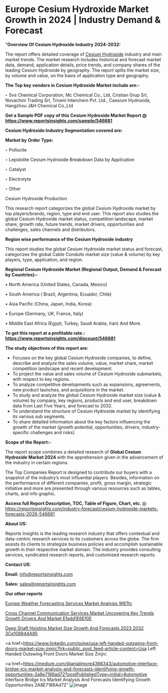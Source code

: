 # Europe Cesium Hydroxide Market Growth in 2024 | Industry Demand & Forecast

"<strong>Overview Of Cesium Hydroxide Industry 2024-2032:</strong>

The report offers detailed coverage of <a href=https://www.reportsinsights.com/sample/546681>Cesium Hydroxide</a> industry and main market trends. The market research includes historical and forecast market data, demand, application details, price trends, and company shares of the leading Cesium Hydroxide by geography. The report splits the market size, by volume and value, on the basis of application type and geography.

<strong>The Top key vendors in Cesium Hydroxide Market include are:- </strong>

‣ Svs Chemical Corporation, Mc Chemical Co., Ltd, Cristian Grup Srl, Novachim Trading Srl, Triveni Interchem Pvt. Ltd., Caesium Hydroxide, Hangzhou J&H Chemical Co.,Ltd

<strong>Get a Sample PDF copy of this Cesium Hydroxide Market Report </strong><strong>@ <a href=https://www.reportsinsights.com/sample/546681 style=color:#0000ff;>https://www.reportsinsights.com/sample/546681</a> </strong>

<strong>Cesium Hydroxide Industry Segmentation covered are:</strong>

<strong>Market by Order Type: </strong>


‣ Pollucite

‣ Lepidolite
Cesium Hydroxide Breakdown Data by Application

‣ Catalyst

‣ Electrolyte

‣ Other

Cesium Hydroxide Production

This research report categorizes the global Cesium Hydroxide market by top players/brands, region, type and end user. This report also studies the global Cesium Hydroxide market status, competition landscape, market share, growth rate, future trends, market drivers, opportunities and challenges, sales channels and distributors.

<strong>Region wise performance of the Cesium Hydroxide industry</strong><strong> </strong>

This report studies the global Cesium Hydroxide market status and forecast, categorizes the global Cable Conduits market size (value &amp; volume) by key players, type, application, and region. 

<strong>Regional Cesium Hydroxide Market (Regional Output, Demand &amp; Forecast by Countries):-</strong>

• North America (United States, Canada, Mexico)

• South America ( Brazil, Argentina, Ecuador, Chile)

• Asia Pacific (China, Japan, India, Korea)

• Europe (Germany, UK, France, Italy)

• Middle East Africa (Egypt, Turkey, Saudi Arabia, Iran) And More.

<strong>To get this report at a profitable rate.: <a href=https://www.reportsinsights.com/discount/546681 style=color:#0000ff;>https://www.reportsinsights.com/discount/546681</a></strong>

<strong>The study objectives of this report are:</strong>
<ul>
  <li>Focuses on the key global Cesium Hydroxide companies, to define, describe and analyze the sales volume, value, market share, market competition landscape and recent development.</li>
  <li>To project the value and sales volume of Cesium Hydroxide submarkets, with respect to key regions.</li>
  <li>To analyze competitive developments such as expansions, agreements, new product launches, and acquisitions in the market.</li>
  <li>To study and analyze the global Cesium Hydroxide market size (value &amp; volume) by company, key regions, products and end user, breakdown data from Last Five Years, and forecast to 2032.</li>
  <li>To understand the structure of Cesium Hydroxide market by identifying its various sub segments.</li>
  <li>To share detailed information about the key factors influencing the growth of the market (growth potential, opportunities, drivers, industry-specific challenges and risks).</li>
</ul>
<strong>Scope of the Report:-</strong><strong> </strong>

The report scope combines a detailed research of <strong>Global Cesium Hydroxide Market 2024 </strong>with the apprehension given in the advancement of the industry in certain regions.

The Top Companies Report is designed to contribute our buyers with a snapshot of the industry’s most influential players. Besides, information on the performance of different companies, profit, gross margin, strategic initiative and more are presented through various resources such as tables, charts, and info graphic.

<strong>Access full Report Description, TOC, Table of Figure, Chart, etc. </strong>@   <a href=https://reportsinsights.com/industry-forecast/cesium-hydroxide-markets-forecasts-2026-546681 style=color:#0000ff;>https://reportsinsights.com/industry-forecast/cesium-hydroxide-markets-forecasts-2026-546681</a>

<strong>About US:</strong>

Reports Insights is the leading research industry that offers contextual and data-centric research services to its customers across the globe. The firm assists its clients to strategize business policies and accomplish sustainable growth in their respective market domain. The industry provides consulting services, syndicated research reports, and customized research reports.

<strong>Contact US:</strong>

<p class=""""><b>Email:</b> <a href=mailto:info@reportsinsights.com>info@reportsinsights.com</a></p>
<p class=""""><b>Sales:</b> <a href=mailto:sales@reportsinsights.com>sales@reportsinsights.com</a></p>

<strong>Our other reports</strong>

<a href=https://www.linkedin.com/pulse/europe-weather-forecasting-services-market-analysis-w6ttc/>Europe Weather Forecasting Services Market Analysis W6Ttc</a>

<a href=https://medium.com/@sakshideshmukh994/cross-channel-communication-services-market-uncovering-key-trends-growth-drivers-and-market-efadd1e6ef0e>Cross Channel Communication Services Market Uncovering Key Trends Growth Drivers And Market Efadd1E6Ef0E</a>

<a href=https://medium.com/@swatiga40/deep-shaft-hoisting-market-size-growth-and-forecasts-2023-2032-3ce108844a85>Deep Shaft Hoisting Market Size Growth And Forecasts 2023 2032 3Ce108844A85</a>

<a href=https://www.linkedin.com/pulse/usa-left-handed-outswing-front-doors-market-size-zmjrc?trk=public_post_feed-article-content>Usa Left Handed Outswing Front Doors Market Size Zmjrc</a>

<a href=https://medium.com/@anjalimore4366343/automotive-interface-bridge-ics-market-analysis-and-forecasts-identifying-growth-opportunities-2a8e7186ad72?postPublishedType=initial>Automotive Interface Bridge Ics Market Analysis And Forecasts Identifying Growth Opportunities 2A8E7186Ad72</a>"
![image](https://github.com/Reportsinsights123/RIgrowth/assets/158415881/4c1456c1-7c07-42ee-b4d0-744fc746cfaa)
